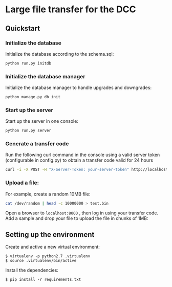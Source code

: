 # Large file transfer for the DCC


## Quickstart

### Initialize the database
Initialize the database according to the schema.sql:
```sh
python run.py initdb
```

### Initialize the database manager
Initialize the database manager to handle upgrades and downgrades:
```sh
python manage.py db init
```

### Start up the server
Start up the server in one console:
```sh
python run.py server
```

### Generate a transfer code
Run the following curl command in the console using a valid server token (configurable in config.py) to obtain a transfer code valid for 24 hours
```sh
curl -i -X POST -H "X-Server-Token: your-server-token" http://localhost:8000/transfers/
```

### Upload a file:
For example, create a random 10MB file:
```sh
cat /dev/random | head -c 10000000 > test.bin
```

Open a browser to `localhost:8000` , then log in using your transfer code.
Add a sample and drop your file to upload the file in chunks of 1MB:


## Setting up the environment

Create and active a new virtual environment:
```
$ virtualenv -p python2.7 .virtualenv
$ source .virtualenv/bin/active
```

Install the dependencies:
```
$ pip install -r requirements.txt
```
